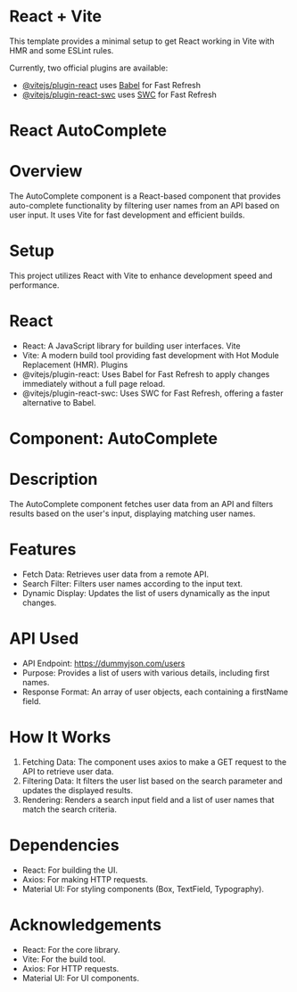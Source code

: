 # React + Vite

This template provides a minimal setup to get React working in Vite with HMR and some ESLint rules.

Currently, two official plugins are available:

- [@vitejs/plugin-react](https://github.com/vitejs/vite-plugin-react/blob/main/packages/plugin-react/README.md) uses [Babel](https://babeljs.io/) for Fast Refresh
- [@vitejs/plugin-react-swc](https://github.com/vitejs/vite-plugin-react-swc) uses [SWC](https://swc.rs/) for Fast Refresh

# React AutoComplete 

# Overview
The AutoComplete component is a React-based component that provides auto-complete functionality by filtering user names from an API based on user input. It uses Vite for fast development and efficient builds.

# Setup
This project utilizes React with Vite to enhance development speed and performance.

# React
- React: A JavaScript library for building user interfaces.
Vite
- Vite: A modern build tool providing fast development with Hot Module Replacement (HMR).
Plugins
- @vitejs/plugin-react: Uses Babel for Fast Refresh to apply changes immediately without a full page reload.
- @vitejs/plugin-react-swc: Uses SWC for Fast Refresh, offering a faster alternative to Babel.
  
# Component: AutoComplete
# Description
The AutoComplete component fetches user data from an API and filters results based on the user's input, displaying matching user names.

# Features
- Fetch Data: Retrieves user data from a remote API.
- Search Filter: Filters user names according to the input text.
- Dynamic Display: Updates the list of users dynamically as the input changes.

# API Used
- API Endpoint: https://dummyjson.com/users
- Purpose: Provides a list of users with various details, including first names.
- Response Format: An array of user objects, each containing a firstName field.
  
# How It Works
1. Fetching Data: The component uses axios to make a GET request to the API to retrieve user data.
2. Filtering Data: It filters the user list based on the search parameter and updates the displayed results.
3. Rendering: Renders a search input field and a list of user names that match the search criteria.
   
# Dependencies
- React: For building the UI.
- Axios: For making HTTP requests.
- Material UI: For styling components (Box, TextField, Typography).
  
# Acknowledgements
- React: For the core library.
- Vite: For the build tool.
- Axios: For HTTP requests.
- Material UI: For UI components.
